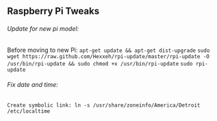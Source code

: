 ## Raspberry Pi Tweaks

###### Update for new pi model:
Before moving to new Pi:
  `apt-get update && apt-get dist-upgrade`
  `sudo wget https://raw.github.com/Hexxeh/rpi-update/master/rpi-update -O /usr/bin/rpi-update && sudo chmod +x /usr/bin/rpi-update`
  `sudo rpi-update`

###### Fix date and time:
  `Create symbolic link: ln -s /usr/share/zoneinfo/America/Detroit /etc/localtime`
